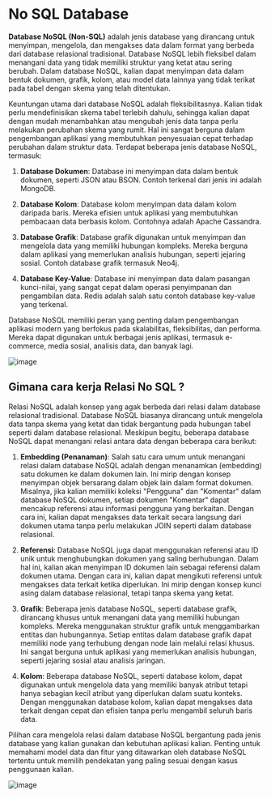 # No SQL Database

**Database NoSQL (Non-SQL)** adalah jenis database yang dirancang untuk menyimpan, mengelola, dan mengakses data dalam format yang berbeda dari database relasional tradisional. Database NoSQL lebih fleksibel dalam menangani data yang tidak memiliki struktur yang ketat atau sering berubah. Dalam database NoSQL, kalian dapat menyimpan data dalam bentuk dokumen, grafik, kolom, atau model data lainnya yang tidak terikat pada tabel dengan skema yang telah ditentukan.

Keuntungan utama dari database NoSQL adalah fleksibilitasnya. Kalian tidak perlu mendefinisikan skema tabel terlebih dahulu, sehingga kalian dapat dengan mudah menambahkan atau mengubah jenis data tanpa perlu melakukan perubahan skema yang rumit. Hal ini sangat berguna dalam pengembangan aplikasi yang membutuhkan penyesuaian cepat terhadap perubahan dalam struktur data.
Terdapat beberapa jenis database NoSQL, termasuk:

1. **Database Dokumen**: Database ini menyimpan data dalam bentuk dokumen, seperti JSON atau BSON. Contoh terkenal dari jenis ini adalah MongoDB.

2. **Database Kolom**: Database kolom menyimpan data dalam kolom daripada baris. Mereka efisien untuk aplikasi yang membutuhkan pembacaan data berbasis kolom. Contohnya adalah Apache Cassandra.

3. **Database Grafik**: Database grafik digunakan untuk menyimpan dan mengelola data yang memiliki hubungan kompleks. Mereka berguna dalam aplikasi yang memerlukan analisis hubungan, seperti jejaring sosial. Contoh database grafik termasuk Neo4j.

4. **Database Key-Value**: Database ini menyimpan data dalam pasangan kunci-nilai, yang sangat cepat dalam operasi penyimpanan dan pengambilan data. Redis adalah salah satu contoh database key-value yang terkenal.

Database NoSQL memiliki peran yang penting dalam pengembangan aplikasi modern yang berfokus pada skalabilitas, fleksibilitas, dan performa. Mereka dapat digunakan untuk berbagai jenis aplikasi, termasuk e-commerce, media sosial, analisis data, dan banyak lagi. 

![image](https://github.com/user-attachments/assets/594c26ec-b3fb-4ddc-ac34-07f5f0830ce6)


## Gimana cara kerja Relasi No SQL ?
Relasi NoSQL adalah konsep yang agak berbeda dari relasi dalam database relasional tradisional. Database NoSQL biasanya dirancang untuk mengelola data tanpa skema yang ketat dan tidak bergantung pada hubungan tabel seperti dalam database relasional. Meskipun begitu, beberapa database NoSQL dapat menangani relasi antara data dengan beberapa cara berikut:

1. **Embedding (Penanaman)**: Salah satu cara umum untuk menangani relasi dalam database NoSQL adalah dengan menanamkan (embedding) satu dokumen ke dalam dokumen lain. Ini mirip dengan konsep menyimpan objek bersarang dalam objek lain dalam format dokumen. Misalnya, jika kalian memiliki koleksi "Pengguna" dan "Komentar" dalam database NoSQL dokumen, setiap dokumen "Komentar" dapat mencakup referensi atau informasi pengguna yang berkaitan. Dengan cara ini, kalian dapat mengakses data terkait secara langsung dari dokumen utama tanpa perlu melakukan JOIN seperti dalam database relasional.

2. **Referensi**: Database NoSQL juga dapat menggunakan referensi atau ID unik untuk menghubungkan dokumen yang saling berhubungan. Dalam hal ini, kalian akan menyimpan ID dokumen lain sebagai referensi dalam dokumen utama. Dengan cara ini, kalian dapat mengikuti referensi untuk mengakses data terkait ketika diperlukan. Ini mirip dengan konsep kunci asing dalam database relasional, tetapi tanpa skema yang ketat.

3. **Grafik**: Beberapa jenis database NoSQL, seperti database grafik, dirancang khusus untuk menangani data yang memiliki hubungan kompleks. Mereka menggunakan struktur grafik untuk menggambarkan entitas dan hubungannya. Setiap entitas dalam database grafik dapat memiliki node yang terhubung dengan node lain melalui relasi khusus. Ini sangat berguna untuk aplikasi yang memerlukan analisis hubungan, seperti jejaring sosial atau analisis jaringan.

4. **Kolom**: Beberapa database NoSQL, seperti database kolom, dapat digunakan untuk mengelola data yang memiliki banyak atribut tetapi hanya sebagian kecil atribut yang diperlukan dalam suatu konteks. Dengan menggunakan database kolom, kalian dapat mengakses data terkait dengan cepat dan efisien tanpa perlu mengambil seluruh baris data.

Pilihan cara mengelola relasi dalam database NoSQL bergantung pada jenis database yang kalian gunakan dan kebutuhan aplikasi kalian. Penting untuk memahami model data dan fitur yang ditawarkan oleh database NoSQL tertentu untuk memilih pendekatan yang paling sesuai dengan kasus penggunaan kalian.

![image](https://github.com/user-attachments/assets/b1061c2b-f1c7-4559-82e8-d8ce921ad9d7)
